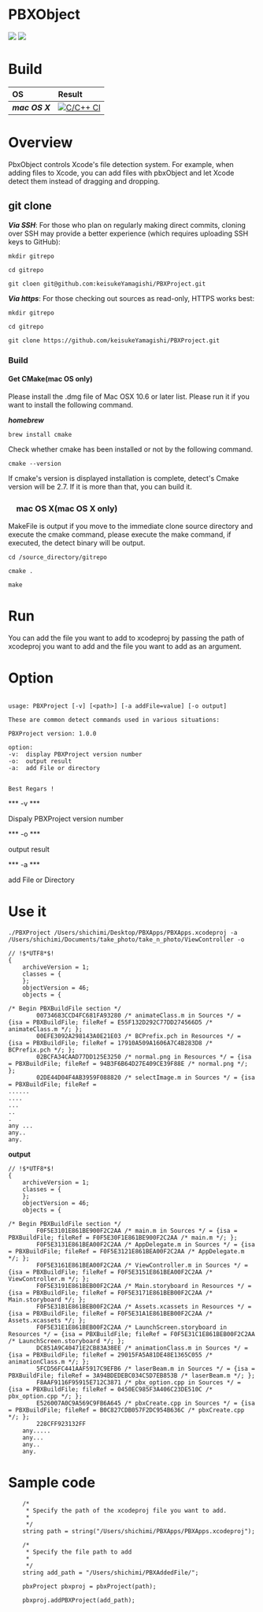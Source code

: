 # PBXObject

[![](https://img.shields.io/badge/Language-C%2B%2B-ff69b4.svg)](https://isocpp.org/)
[![](https://img.shields.io/badge/license-Apache-orange.svg)](https://github.com/keisukeYamagishi/PBXProject/blob/master/LICENSE)

# Build
|OS		 |Result	   |
|:---------------|:----------------|
| ***mac OS X*** |[![C/C++ CI](https://github.com/keisukeYamagishi/PBXProject/actions/workflows/c-cpp.yml/badge.svg)](https://github.com/keisukeYamagishi/PBXProject/actions/workflows/c-cpp.yml)|

# Overview

PbxObject controls Xcode's file detection system.
For example, when adding files to Xcode, you can add files with pbxObject and let Xcode detect them instead of dragging and dropping.

## git clone

***Via SSH***: For those who plan on regularly making direct commits, cloning over SSH may provide a better experience (which requires uploading SSH keys to GitHub):

```
mkdir gitrepo

cd gitrepo

git cloen git@github.com:keisukeYamagishi/PBXProject.git

```

***Via https***: For those checking out sources as read-only, HTTPS works best:

```
mkdir gitrepo

cd gitrepo

git clone https://github.com/keisukeYamagishi/PBXProject.git

```

### Build 

#### Get CMake(mac OS only)


Please install the .dmg file of Mac OSX 10.6 or later list. Please run it if you want to install the following command.

***homebrew***

```
brew install cmake
```

Check whether cmake has been installed or not by the following command.

```
cmake --version
```
If cmake's version is displayed installation is complete, detect's Cmake version will be 2.7. If it is more than that, you can build it.

### 　mac OS X(mac OS X only)

MakeFile is output if you move to the immediate clone source directory and execute the cmake command, please execute the make command, if executed, the detect binary will be output.

```
cd /source_directory/gitrepo

cmake .

make 

```
# Run 

You can add the file you want to add to xcodeproj by passing the path of xcodeproj you want to add and the file you want to add as an argument.

# Option

```

usage: PBXProject [-v] [<path>] [-a addFile=value] [-o output]

These are common detect commands used in various situations:

PBXProject version: 1.0.0

option: 
-v:  display PBXProject version number
-o:  output result
-a:  add File or directory


Best Regars !

```

*** -v *** 

Dispaly PBXProject version number

*** -o ***

output result

*** -a ***

add File or Directory

# Use it

```
./PBXProject /Users/shichimi/Desktop/PBXApps/PBXApps.xcodeproj -a  /Users/shichimi/Documents/take_photo/take_n_photo/ViewController -o 

// !$*UTF8*$!
{
	archiveVersion = 1;
	classes = {
	};
	objectVersion = 46;
	objects = {

/* Begin PBXBuildFile section */
		00734683CCD4FC681FA93280 /* animateClass.m in Sources */ = {isa = PBXBuildFile; fileRef = E55F132D292C77DD274566D5 /* animateClass.m */; };
		00EFE3092A298143A0E21E03 /* BCPrefix.pch in Resources */ = {isa = PBXBuildFile; fileRef = 17910A509A1606A7C4B283D8 /* BCPrefix.pch */; };
		02BCFA34CAAD77DD125E3250 /* normal.png in Resources */ = {isa = PBXBuildFile; fileRef = 94B3F6B64D27E409CE39F88E /* normal.png */; };
		02DE44D04F4AB3959F088820 /* selectImage.m in Sources */ = {isa = PBXBuildFile; fileRef = 
......
....
...
..
.
any ...
any..
any.

```

**output**
```
// !$*UTF8*$!
{
	archiveVersion = 1;
	classes = {
	};
	objectVersion = 46;
	objects = {

/* Begin PBXBuildFile section */
		F0F5E3101E861BE900F2C2AA /* main.m in Sources */ = {isa = PBXBuildFile; fileRef = F0F5E30F1E861BE900F2C2AA /* main.m */; };
		F0F5E3131E861BEA00F2C2AA /* AppDelegate.m in Sources */ = {isa = PBXBuildFile; fileRef = F0F5E3121E861BEA00F2C2AA /* AppDelegate.m */; };
		F0F5E3161E861BEA00F2C2AA /* ViewController.m in Sources */ = {isa = PBXBuildFile; fileRef = F0F5E3151E861BEA00F2C2AA /* ViewController.m */; };
		F0F5E3191E861BEB00F2C2AA /* Main.storyboard in Resources */ = {isa = PBXBuildFile; fileRef = F0F5E3171E861BEB00F2C2AA /* Main.storyboard */; };
		F0F5E31B1E861BEB00F2C2AA /* Assets.xcassets in Resources */ = {isa = PBXBuildFile; fileRef = F0F5E31A1E861BEB00F2C2AA /* Assets.xcassets */; };
		F0F5E31E1E861BEB00F2C2AA /* LaunchScreen.storyboard in Resources */ = {isa = PBXBuildFile; fileRef = F0F5E31C1E861BEB00F2C2AA /* LaunchScreen.storyboard */; };
		DC851A9C40471E2CB83A38EE /* animationClass.m in Sources */ = {isa = PBXBuildFile; fileRef = 29015FA5A81DE48E1365C055 /* animationClass.m */; };
		5FCD56FC441AAF5917C9EFB6 /* laserBeam.m in Sources */ = {isa = PBXBuildFile; fileRef = 3A94BDEDEBC034C5D7EB853B /* laserBeam.m */; };
		F8AAF9116F95915E712C3871 /* pbx_option.cpp in Sources */ = {isa = PBXBuildFile; fileRef = 0450EC985F3A406C23DE510C /* pbx_option.cpp */; };
		E526007A0C9A569C9FB6A645 /* pbxCreate.cpp in Sources */ = {isa = PBXBuildFile; fileRef = B0C827CDB057F2DC954B636C /* pbxCreate.cpp */; };
		228CFF923132FF
    any.....
    any...
    any..
    any.

```

# Sample code

```
    /*
     * Specify the path of the xcodeproj file you want to add.
     *
     */
    string path = string("/Users/shichimi/PBXApps/PBXApps.xcodeproj");
    
    /*
     * Specify the file path to add
     *
     */
    string add_path = "/Users/shichimi/PBXAddedFile/";
    
    pbxProject pbxproj = pbxProject(path);
    
    pbxproj.addPBXProject(add_path);

```


